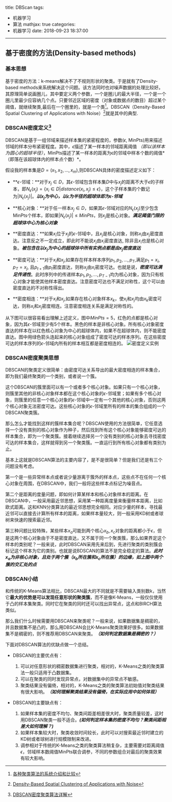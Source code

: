 title: DBScan
tags:
  - 机器学习
  - 算法
mathjax: true
categories:
  - 机器学习
date: 2018-09-23 18:37:00
---

## 基于密度的方法(Density-based methods)
### 基本思想
基于密度的方法：k-means解决不了不规则形状的聚类。于是就有了Density-based methods来系统解决这个问题。该方法同时也对噪声数据的处理比较好。其原理简单说画圈儿，其中要定义两个参数，一个是圈儿的最大半径，一个是一个圈儿里最少应容纳几个点。只要邻近区域的密度（对象或数据点的数目）超过某个阈值，就继续聚类,最后在一个圈里的，就是一个类[^各种聚类算法]。DBSCAN（Density-Based Spatial Clustering of Applications with Noise）[^dbscan论文]就是其中的典型.

<!-- more -->

### DBSCAN密度定义[^刘建平博客]
DBSCAN是基于一组邻域来描述样本集的紧密程度的，参数($\epsilon$, MinPts)用来描述邻域的样本分布紧密程度。其中，$\epsilon$描述了某一样本的邻域距离阈值 *（即以该样本为圆心的超球半径）*，MinPts描述了某一样本的距离为ϵ的邻域中样本个数的阈值*（即落在该超球体内的样本点个数）*。
 
假设我的样本集是$D=(x_1,x_2,...,x_m)$,则DBSCAN具体的密度描述定义如下：
 - **$\epsilon$-邻域：**对于$x_j \in D$，其$\epsilon$-邻域包含样本集$D$中与$x_j$的距离不大于$\epsilon$的子样本，即$N_{\epsilon}(x_j)=\{ x_i \in D|distance(x_i, x_j) \leq \epsilon\}$，这个子样本集的个数记为$|N_{\epsilon}(x_j)|$。***以$x_j$为中心，以$\epsilon$为半径的超球体即为$\epsilon$-邻域***
 - **核心对象：**对于任一样本$x_j \in D$，如果其$\epsilon$-邻域对应的$N_{\epsilon}(x_j)$至少包含MinPts个样本，即如果$|N_{\epsilon}(x_j)| \leq MinPts$，则$x_j$是核心对象。***满足阈值门限的超球体中心为核心对象***

 - **密度直达：**如果$x_i$位于$x_j$的$\epsilon$-邻域中，且$x_j$是核心对象，则称$x_i$由$x_j$密度直达。注意反之不一定成立，即此时不能说$x_j$由$x_i$密度直达, 除非且$x_i$也是核心对象。***被包含在以$x_j$为中心的超球体中所有实例点都是由$x_j$密度直达***

 - **密度可达：**对于$x_i$和$x_j$,如果存在样本样本序列$p_1,p_2,...,p_T$,满足$p_1=x_i,p_T=x_j$, 且$p_{t+1}$由$p_t$密度直达，则称$x_j$由$x_i$密度可达。也就是说，***密度可达满足传递性***。此时序列中的传递样本$p_1,p_2,...,p_{T-1}$均为核心对象，因为只有核心对象才能使其他样本密度直达。注意密度可达也不满足对称性，这个可以由密度直达的不对称性得出。

 - **密度相连：**对于$x_i$和$x_j$,如果存在核心对象样本$x_k$，使$x_i$和$x_j$均由$x_k$密度可达，则称$x_i$和$x_j$密度相连。注意密度相连关系是满足对称性的。

从下图可以很容易看出理解上述定义，图中$MinPts=5$，红色的点都是核心对象，因为其$\epsilon$-邻域至少有5个样本。黑色的样本是非核心对象。所有核心对象密度直达的样本在以红色核心对象为中心的超球体内，如果不在超球体内，则不能密度直达。图中用绿色箭头连起来的核心对象组成了密度可达的样本序列。在这些密度可达的样本序列的$\epsilon$-邻域内所有的样本相互都是密度相连的。
![密度定义实例](https://upload-images.jianshu.io/upload_images/2268630-a41e2aff0b0018c1.png?imageMogr2/auto-orient/strip%7CimageView2/2/w/1240)
### DBSCAN密度聚类思想
DBSCAN的聚类定义很简单：由密度可达关系导出的最大密度相连的样本集合，即为我们最终聚类的一个类别，或者说一个簇。

这个DBSCAN的簇里面可以有一个或者多个核心对象。如果只有一个核心对象，则簇里其他的非核心对象样本都在这个核心对象的$\epsilon$-邻域里；如果有多个核心对象，则簇里的任意一个核心对象的$\epsilon$-邻域中一定有一个其他的核心对象，否则这两个核心对象无法密度可达。这些核心对象的$\epsilon$-邻域里所有的样本的集合组成的一个DBSCAN聚类簇。

那么怎么才能找到这样的簇样本集合呢？DBSCAN使用的方法很简单，它任意选择一个没有类别的核心对象作为种子，然后找到所有这个核心对象能够密度可达的样本集合，即为一个聚类簇。接着继续选择另一个没有类别的核心对象去寻找密度可达的样本集合，这样就得到另一个聚类簇。一直运行到所有核心对象都有类别为止。

基本上这就是DBSCAN算法的主要内容了，是不是很简单？但是我们还是有三个问题没有考虑。

第一个是一些异常样本点或者说少量游离于簇外的样本点，这些点不在任何一个核心对象在周围，在DBSCAN中，我们一般将这些样本点标记为噪音点。

第二个是距离的度量问题，即如何计算某样本和核心对象样本的距离。在DBSCAN中，一般采用最近邻思想，采用某一种距离度量来衡量样本距离，比如欧式距离。这和KNN分类算法的最近邻思想完全相同。对应少量的样本，寻找最近邻可以直接去计算所有样本的距离，如果样本量较大，则一般采用KD树或者球树来快速的搜索最近邻。

第三种问题比较特殊，某些样本$x_a$可能到两个核心$x_b, x_c$对象的距离都小于$\epsilon$，但是这两个核心对象由于不是密度直达，又不属于同一个聚类簇，那么如果界定这个样本的类别呢？一般来说，此时DBSCAN采用先来后到，先进行聚类的类别簇会标记这个样本为它的类别。也就是说BDSCAN的算法不是完全稳定的算法。***此时$x_a$为非核心对象，且处于两个簇（$x_b$所在簇和$x_c$所在簇）的边缘，如上图中两个簇的交汇处的点***

### DBSCAN小结
和传统的K-Means算法相比，DBSCAN最大的不同就是不需要输入类别数k，当然它**最大的优势是可以发现任意形状的聚类簇**，而不是像K-Means，一般仅仅使用于凸的样本集聚类。同时它在聚类的同时还可以找出异常点，这点和BIRCH算法类似。

那么我们什么时候需要用DBSCAN来聚类呢？一般来说，如果数据集是稠密的，并且数据集不是凸的，那么用DBSCAN会比K-Means聚类效果好很多。如果数据集不是稠密的，则不推荐用DBSCAN来聚类。***（如何判定数据集是稠密的？）***

下面对DBSCAN算法的优缺点做一个总结。
 - DBSCAN的主要优点有：
   1. 可以对任意形状的稠密数据集进行聚类，相对的，K-Means之类的聚类算法一般只适用于凸数据集。
    2. 可以在聚类的同时发现异常点，对数据集中的异常点不敏感。
    3. 聚类结果没有偏倚，相对的，K-Means之类的聚类算法初始值对聚类结果有很大影响。***（如何理解聚类结果没有偏倚，在实际应用中如何体现）***

 - DBSCAN的主要缺点有：
    1. 如果样本集的密度不均匀、聚类间距差相差很大时，聚类质量较差，这时用DBSCAN聚类一般不适合。***(如何判定样本集的密度不均匀？聚类间距相差大如何理解？)***
    2. 如果样本集较大时，聚类收敛时间较长，此时可以对搜索最近邻时建立的KD树或者球树进行规模限制来改进。
    3. 调参相对于传统的K-Means之类的聚类算法稍复杂，主要需要对距离阈值$\epsilon$，邻域样本数阈值MinPts联合调参，不同的参数组合对最后的聚类效果有较大影响。


[^各种聚类算法]: [各种聚类算法的系统介绍和比较](https://blog.csdn.net/abc200941410128/article/details/78541273)
[^dbscan论文]: [Density-Based Spatial Clustering of Applications with Noise](https://www.aaai.org/Papers/KDD/1996/KDD96-037.pdf)
[^刘建平博客]: [DBSCAN密度聚类算法详解](https://www.cnblogs.com/pinard/p/6208966.html)
